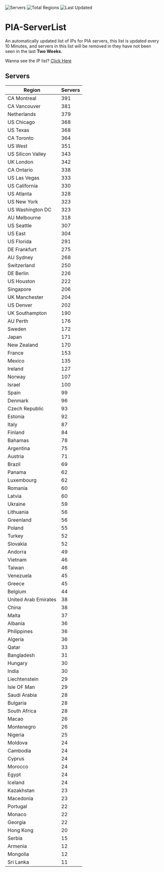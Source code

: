 ![Servers](https://img.shields.io/badge/Servers-12,419-darkgreen)
![Total Regions](https://img.shields.io/badge/Total_Regions-97-darkgreen)
![Last Updated](https://img.shields.io/badge/Last_Updated-April_29_2024_14:10_EDT-darkgreen)

# PIA-ServerList
An automatically updated list of IPs for PIA servers, this list is updated every 10 Minutes, and servers in this list will be removed in they have not been seen in the last **Two Weeks**.

Wanna see the IP list? [Click Here](./servers.json)

## Servers
| Region               | Servers |
|----------------------|---------|
| CA Montreal | 391 |
| CA Vancouver | 381 |
| Netherlands | 379 |
| US Chicago | 368 |
| US Texas | 368 |
| CA Toronto | 364 |
| US West | 351 |
| US Silicon Valley | 343 |
| UK London | 342 |
| CA Ontario | 338 |
| US Las Vegas | 333 |
| US California | 330 |
| US Atlanta | 328 |
| US New York | 323 |
| US Washington DC | 323 |
| AU Melbourne | 318 |
| US Seattle | 307 |
| US East | 304 |
| US Florida | 291 |
| DE Frankfurt | 275 |
| AU Sydney | 268 |
| Switzerland | 250 |
| DE Berlin | 226 |
| US Houston | 222 |
| Singapore | 206 |
| UK Manchester | 204 |
| US Denver | 202 |
| UK Southampton | 190 |
| AU Perth | 176 |
| Sweden | 172 |
| Japan | 171 |
| New Zealand | 170 |
| France | 153 |
| Mexico | 135 |
| Ireland | 127 |
| Norway | 107 |
| Israel | 100 |
| Spain | 99 |
| Denmark | 96 |
| Czech Republic | 93 |
| Estonia | 92 |
| Italy | 87 |
| Finland | 84 |
| Bahamas | 78 |
| Argentina | 75 |
| Austria | 71 |
| Brazil | 69 |
| Panama | 62 |
| Luxembourg | 62 |
| Romania | 60 |
| Latvia | 60 |
| Ukraine | 59 |
| Lithuania | 56 |
| Greenland | 56 |
| Poland | 55 |
| Turkey | 52 |
| Slovakia | 52 |
| Andorra | 49 |
| Vietnam | 46 |
| Taiwan | 46 |
| Venezuela | 45 |
| Greece | 45 |
| Belgium | 44 |
| United Arab Emirates | 38 |
| China | 38 |
| Malta | 37 |
| Albania | 36 |
| Philippines | 36 |
| Algeria | 36 |
| Qatar | 33 |
| Bangladesh | 31 |
| Hungary | 30 |
| India | 30 |
| Liechtenstein | 29 |
| Isle OF Man | 29 |
| Saudi Arabia | 28 |
| Bulgaria | 28 |
| South Africa | 28 |
| Macao | 26 |
| Montenegro | 26 |
| Nigeria | 25 |
| Moldova | 24 |
| Cambodia | 24 |
| Cyprus | 24 |
| Morocco | 24 |
| Egypt | 24 |
| Iceland | 24 |
| Kazakhstan | 23 |
| Macedonia | 23 |
| Portugal | 22 |
| Monaco | 22 |
| Georgia | 22 |
| Hong Kong | 20 |
| Serbia | 15 |
| Armenia | 12 |
| Mongolia | 12 |
| Sri Lanka | 11 |